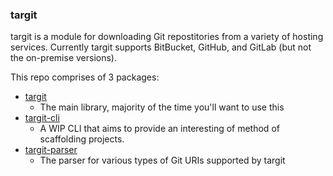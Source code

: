 ### targit

targit is a module for downloading Git repostitories from a variety of hosting services. Currently targit supports BitBucket, GitHub, and GitLab (but not the on-premise versions).

This repo comprises of 3 packages:

* [targit](packages/targit)
	* The main library, majority of the time you'll want to use this
* [targit-cli](packages/targit-cli)
	* A WIP CLI that aims to provide an interesting of method of scaffolding projects.
* [targit-parser](packages/targit-parser)
	* The parser for various types of Git URIs supported by targit
